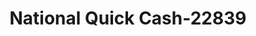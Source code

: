 ---
f_zip-code: 60402
f_state-code: IL
title: National Quick Cash-22839
f_phone: 708-484-3600
f_city-only: Berwyn
f_address: 6508 Cermak Road Berwyn
f_location-unique-id: '22839'
slug: national-quick-cash-22839
updated-on: '2024-05-30T13:46:58.046Z'
created-on: '2024-05-30T13:36:59.803Z'
published-on: '2024-05-30T13:54:32.469Z'
f_city-state: cms/city/berwyn-il.md
f_company: cms/company/national-quick-cash.md
f_state: cms/state/illinois.md
layout: '[payday-loan].html'
tags: payday-loan
---